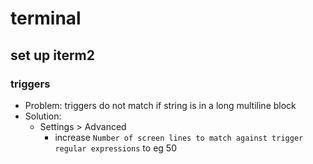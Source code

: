 # terminal

## set up iterm2

### triggers

- Problem: triggers do not match if string is in a long multiline block
- Solution:
  - Settings > Advanced
    - increase `Number of screen lines to match against trigger regular expressions` to eg 50
